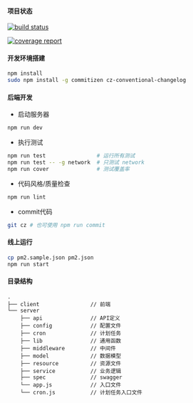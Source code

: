 #### 项目状态

[![build status](https://gitlab.ticknet.cn/qiujun/shard/badges/develop/build.svg)](https://gitlab.ticknet.cn/qiujun/shard/commits/develop)

[![coverage report](https://gitlab.ticknet.cn/qiujun/shard/badges/develop/coverage.svg)](https://gitlab.ticknet.cn/qiujun/shard/commits/develop)

#### **开发环境搭建**

```bash
npm install
sudo npm install -g commitizen cz-conventional-changelog
```

#### **后端开发**

* 启动服务器

```bash
npm run dev
```

* 执行测试

```bash
npm run test                # 运行所有测试
npm run test -- -g network  # 只测试 network
npm run cover               # 测试覆盖率
```

* 代码风格/质量检查

```bash
npm run lint
```

* commit代码

```bash
git cz # 也可使用 npm run commit
```

#### **线上运行**

```bash
cp pm2.sample.json pm2.json
npm run start
```

#### **目录结构**

    .
    ├── client                // 前端
    └── server
        ├── api               // API定义
        ├── config            // 配置文件
        ├── cron              // 计划任务
        ├── lib               // 通用函数
        ├── middleware        // 中间件
        ├── model             // 数据模型
        ├── resource          // 资源文件
        ├── service           // 业务逻辑
        ├── spec              // swagger
        └── app.js            // 入口文件
        └── cron.js           // 计划任务入口文件
